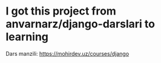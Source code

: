 # I got this project from anvarnarz/django-darslari to learning

Dars manzili: https://mohirdev.uz/courses/django

